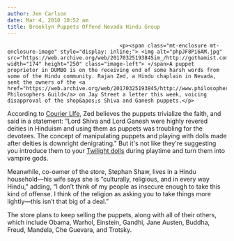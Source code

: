 ```yaml
---
author: Jen Carlson
date: Mar 4, 2010 10:52 am
title: Brooklyn Puppets Offend Nevada Hindu Group
---
```


	
										<p><span class="mt-enclosure mt-enclosure-image" style="display: inline;"> <img alt="phpJF8Pi6AM.jpg" src="https://web.archive.org/web/20170325193845im_/http://gothamist.com/attachments/arts_jen/phpJF8Pi6AM.jpg" width="174" height="250" class="image-left"> </span>A puppet proprietor in DUMBO is on the receiving end of some harsh words from some of the Hindu community. Rajan Zed, a Hindu chaplain in Nevada, sent the owners of the <a href="https://web.archive.org/web/20170325193845/http://www.philosophersguild.com/">Unemployed Philosophers Guild</a> on Jay Street a letter this week, voicing disapproval of the shop&apos;s Shiva and Ganesh puppets.</p>

<p>According to <a href="https://web.archive.org/web/20170325193845/http://www.yournabe.com/articles/2010/03/03/brooklyn/courier-yn_brooklyn_front_page-puppet.txt">Courier LIfe</a>, Zed believes the puppets trivialize the faith, and said in a statement: &#x201C;Lord Shiva and Lord Ganesh were highly revered deities in Hinduism and using them as puppets was troubling for the devotees. The concept of manipulating puppets and playing with dolls made after deities is downright denigrating.&quot; But it&apos;s not like they&apos;re suggesting you introduce them to your <a href="https://web.archive.org/web/20170325193845/http://twilightdolls.org/">Twilight dolls</a> during playtime and turn them into vampire gods.</p>

<p>Meanwhile, co-owner of the store, Stephan Shaw, lives in a Hindu household&#x2014;his wife says she is &#x201C;culturally, religious, and in every way Hindu,&quot; adding, &#x201C;I don&#x2019;t think of my people as insecure enough to take this kind of offense. I think of the religion as asking you to take things more lightly&#x2014;this isn&#x2019;t that big of a deal.&#x201D;</p>

<p>The store plans to keep selling the puppets, along with all of their others, which include Obama, Warhol, Einstein, Gandhi, Jane Austen, Buddha, Freud, Mandela, Che Guevara, and Trotsky.</p>					
										
									
				